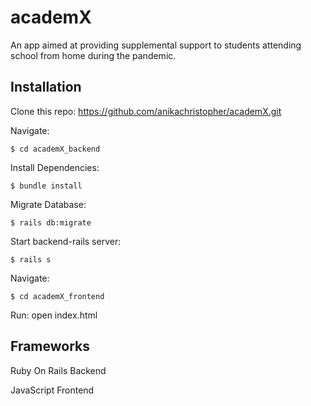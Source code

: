 # academX

An app aimed at providing supplemental support to students attending school from home during the pandemic.

## Installation  

Clone this repo:
https://github.com/anikachristopher/academX.git

Navigate:

    $ cd academX_backend

Install Dependencies:

    $ bundle install

Migrate Database:

    $ rails db:migrate 

Start backend-rails server:

    $ rails s 

Navigate:

    $ cd academX_frontend

Run: open index.html

## Frameworks

Ruby On Rails Backend

JavaScript Frontend 
